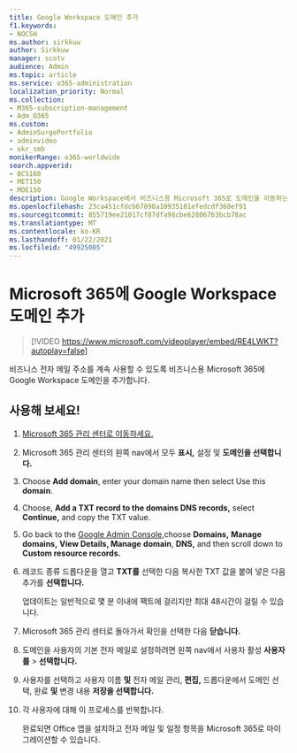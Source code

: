 ```yaml
---
title: Google Workspace 도메인 추가
f1.keywords:
- NOCSH
ms.author: sirkkuw
author: Sirkkuw
manager: scotv
audience: Admin
ms.topic: article
ms.service: o365-administration
localization_priority: Normal
ms.collection:
- M365-subscription-management
- Adm_O365
ms.custom:
- AdminSurgePortfolio
- adminvideo
- okr_smb
monikerRange: o365-worldwide
search.appverid:
- BCS160
- MET150
- MOE150
description: Google Workspace에서 비즈니스용 Microsoft 365로 도메인을 이동하는 방법을 배워야 합니다.
ms.openlocfilehash: 23ca451cfdcb67898a10935101efedcdf360ef91
ms.sourcegitcommit: 855719ee21017cf87dfa98cbe62806763bcb78ac
ms.translationtype: MT
ms.contentlocale: ko-KR
ms.lasthandoff: 01/22/2021
ms.locfileid: "49925005"
---
```

# <a name="add-your-google-workspace-domain-to-microsoft-365"></a>Microsoft 365에 Google Workspace 도메인 추가

> [!VIDEO https://www.microsoft.com/videoplayer/embed/RE4LWKT?autoplay=false]

비즈니스 전자 메일 주소를 계속 사용할 수 있도록 비즈니스용 Microsoft 365에 Google Workspace 도메인을 추가합니다.

## <a name="try-it"></a>사용해 보세요!

1. [Microsoft 365 관리 센터로 이동하세요.](https://admin.microsoft.com)
1. Microsoft 365 관리 센터의 왼쪽 nav에서 모두  **표시,** 설정 및 **도메인을 선택합니다.**
1. Choose **Add domain**, enter your domain name then select Use this **domain**. 
1. Choose, **Add a TXT record to the domains DNS records,** select **Continue,** and copy the TXT value. 
1. Go back to the [Google Admin Console,](https://admin.google.com)choose **Domains,** **Manage domains,** **View Details, Manage** **domain**, **DNS,** and then scroll down to **Custom resource records.** 
1. 레코드 종류 드롭다운을 열고 **TXT를** 선택한 다음 복사한 TXT 값을 붙여 넣은 다음 추가를 **선택합니다.** 

    업데이트는 일반적으로 몇 분 이내에 팩트에 걸리지만 최대 48시간이 걸릴 수 있습니다. 
1. Microsoft 365 관리 센터로 돌아가서 확인을 선택한 다음 **닫습니다.** 
1. 도메인을 사용자의 기본 전자 메일로 설정하려면 왼쪽 nav에서 사용자 활성 **사용자를**  >  **선택합니다.** 
1. 사용자를 선택하고 사용자 이름 **및** 전자 메일 관리, **편집,** 드롭다운에서 도메인 선택, 완료 **및** 변경 내용 **저장을 선택합니다.** 
1. 각 사용자에 대해 이 프로세스를 반복합니다. 

    완료되면 Office 앱을 설치하고 전자 메일 및 일정 항목을 Microsoft 365로 마이그레이션할 수 있습니다. 
